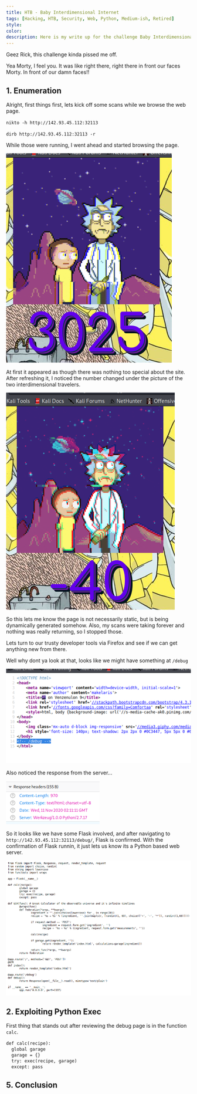 ```yaml
---
title: HTB - Baby Interdimensional Internet
tags: [Hacking, HTB, Security, Web, Python, Medium-ish, Retired]
style:
color:
description: Here is my write up for the challenge Baby Interdimensional Internet via HTB.
---
```


Geez Rick, this challenge kinda pissed me off.

Yea Morty, I feel you. It was like right there, right there in front our faces Morty. In front of our damn faces!!

## 1. Enumeration

Alright, first things first, lets kick off some scans while we browse the web page.

`nikto -h http://142.93.45.112:32113`

`dirb http://142.93.45.112:32113 -r`

While those were running, I went ahead and started browsing the page.

![landing page](../images/bii_main.png "landing page")

At first it appeared as though there was nothing too special about the site. After refreshing it, I noticed the number changed under the picture of the two interdimensional travelers.

![landing page new](../images/bii_main2.png "landing page new")

So this lets me know the page is not necessarily static, but is being dynamically generated somehow. Also, my scans were taking forever and nothing was really returning, so I stopped those.

Lets turn to our trusty developer tools via Firefox and see if we can get anything new from there.

Well why dont ya look at that, looks like we might have something at `/debug`

![possible lead](../images/bii_debug.png "possible lead")

Also noticed the response from the server...

![maybe flask](../images/bii_flask.png "maybe flask")

So it looks like we have some Flask involved, and after navigating to `http://142.93.45.112:32113/debug/`, Flask is confirmed. With the confirmation of Flask runnin, it  just lets us know its a Python based web server.

![debug](../images/bii_debug2.png "debug")

## 2. Exploiting Python Exec

First thing that stands out after reviewing the debug page is in the function `calc`.

```
def calc(recipe):
  global garage
  garage = {}
  try: exec(recipe, garage)
  except: pass
```
## 5. Conclusion
